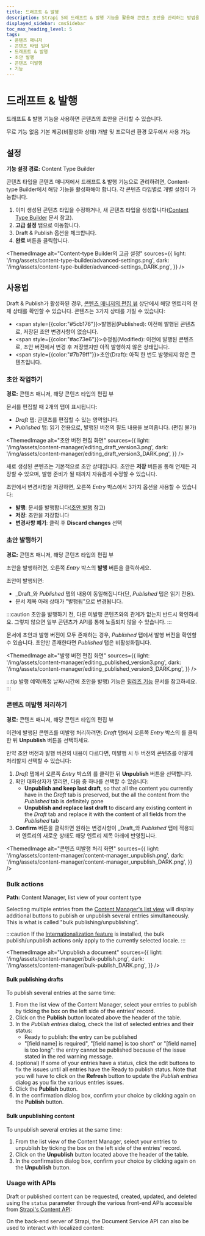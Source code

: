 ```yaml
---
title: 드래프트 & 발행
description: Strapi 5의 드래프트 & 발행 기능을 활용해 콘텐츠 초안을 관리하는 방법을 알아보세요.
displayed_sidebar: cmsSidebar
toc_max_heading_level: 5
tags:
 - 콘텐츠 매니저
 - 콘텐츠 타입 빌더
 - 드래프트 & 발행
 - 초안 발행
 - 콘텐츠 미발행
 - 기능
---
```


# 드래프트 & 발행

드래프트 & 발행 기능을 사용하면 콘텐츠의 초안을 관리할 수 있습니다.

<IdentityCard>
  <IdentityCardItem icon="credit-card" title="플랜">무료 기능</IdentityCardItem>
  <IdentityCardItem icon="user" title="역할 및 권한">없음</IdentityCardItem>
  <IdentityCardItem icon="toggle-right" title="활성화">기본 제공(비활성화 상태)</IdentityCardItem>
  <IdentityCardItem icon="desktop" title="환경">개발 및 프로덕션 환경 모두에서 사용 가능</IdentityCardItem>
</IdentityCard>

<Guideflow lightId="3r3wj5lbnk" darkId="ok8y5xehxp"/>

## 설정

**기능 설정 경로:** <Icon name="layout" /> Content Type Builder

콘텐츠 타입을 콘텐츠 매니저에서 드래프트 & 발행 기능으로 관리하려면, Content-type Builder에서 해당 기능을 활성화해야 합니다. 각 콘텐츠 타입별로 개별 설정이 가능합니다.

1. 이미 생성된 콘텐츠 타입을 수정하거나, 새 콘텐츠 타입을 생성합니다([Content Type Builder](/cms/features/content-type-builder) 문서 참고).
2. **고급 설정** 탭으로 이동합니다.
3. Draft & Publish 옵션을 체크합니다.
4. **완료** 버튼을 클릭합니다.

<ThemedImage
  alt="Content-type Builder의 고급 설정"
  sources={{
    light: '/img/assets/content-type-builder/advanced-settings.png',
    dark: '/img/assets/content-type-builder/advanced-settings_DARK.png',
  }}
/>

## 사용법

Draft & Publish가 활성화된 경우, [콘텐츠 매니저의 편집 뷰](/cms/features/content-manager#overview) 상단에서 해당 엔트리의 현재 상태를 확인할 수 있습니다. 콘텐츠는 3가지 상태를 가질 수 있습니다:

- <span style={{color:"#5cb176"}}>발행됨(Published)</span>: 이전에 발행된 콘텐츠로, 저장된 초안 변경사항이 없습니다.
- <span style={{color:"#ac73e6"}}>수정됨(Modified)</span>: 이전에 발행된 콘텐츠로, 초안 버전에서 변경 후 저장했지만 아직 발행하지 않은 상태입니다.
- <span style={{color:"#7b79ff"}}>초안(Draft)</span>: 아직 한 번도 발행되지 않은 콘텐츠입니다.

### 초안 작업하기

**경로:** <Icon name="feather" /> 콘텐츠 매니저, 해당 콘텐츠 타입의 편집 뷰

문서를 편집할 때 2개의 탭이 표시됩니다:

- _Draft_ 탭: 콘텐츠를 편집할 수 있는 영역입니다.
- _Published_ 탭: 읽기 전용으로, 발행된 버전의 필드 내용을 보여줍니다. (편집 불가)

<ThemedImage
  alt="초안 버전 편집 화면"
  sources={{
    light: '/img/assets/content-manager/editing_draft_version3.png',
    dark: '/img/assets/content-manager/editing_draft_version3_DARK.png',
  }}
/>

새로 생성된 콘텐츠는 기본적으로 초안 상태입니다. 초안은 **저장** 버튼을 통해 언제든 저장할 수 있으며, 발행 준비가 될 때까지 자유롭게 수정할 수 있습니다.

초안에서 변경사항을 저장하면, 오른쪽 _Entry_ 박스에서 3가지 옵션을 사용할 수 있습니다:
- **발행**: 문서를 발행합니다([초안 발행](#publishing-a-draft) 참고)
- **저장**: 초안을 저장합니다
- **변경사항 폐기**: <Icon name="dots-three-outline" /> 클릭 후 <Icon name="x-circle" /> **Discard changes** 선택

### 초안 발행하기

**경로:** <Icon name="feather" /> 콘텐츠 매니저, 해당 콘텐츠 타입의 편집 뷰

초안을 발행하려면, 오른쪽 _Entry_ 박스의 **발행** 버튼을 클릭하세요.

초안이 발행되면:
- _Draft_와 _Published_ 탭의 내용이 동일해집니다(단, _Published_ 탭은 읽기 전용).
- 문서 제목 아래 상태가 "발행됨"으로 변경됩니다.

:::caution
초안을 발행하기 전, 다른 미발행 콘텐츠와의 관계가 없는지 반드시 확인하세요. 그렇지 않으면 일부 콘텐츠가 API를 통해 노출되지 않을 수 있습니다.
:::

문서에 초안과 발행 버전이 모두 존재하는 경우, _Published_ 탭에서 발행 버전을 확인할 수 있습니다. 초안만 존재한다면 _Published_ 탭은 비활성화됩니다.

<ThemedImage
  alt="발행 버전 편집 화면"
  sources={{
    light: '/img/assets/content-manager/editing_published_version3.png',
    dark: '/img/assets/content-manager/editing_published_version3_DARK.png',
  }}
/>

:::tip
발행 예약(특정 날짜/시간에 초안을 발행) 기능은 [릴리즈 기능](/cms/features/releases) 문서를 참고하세요.
:::

### 콘텐츠 미발행 처리하기

**경로:** <Icon name="feather" /> 콘텐츠 매니저, 해당 콘텐츠 타입의 편집 뷰

이전에 발행된 콘텐츠를 미발행 처리하려면: _Draft_ 탭에서 오른쪽 _Entry_ 박스의 <Icon name="dots-three-outline" />를 클릭한 뒤 **Unpublish** 버튼을 선택하세요.

만약 초안 버전과 발행 버전의 내용이 다르다면, 미발행 시 두 버전의 콘텐츠를 어떻게 처리할지 선택할 수 있습니다:

1. _Draft_ 탭에서 오른쪽 _Entry_ 박스의 <Icon name="dots-three-outline" />를 클릭한 뒤 **Unpublish** 버튼을 선택합니다.
2. 확인 대화상자가 열리면, 다음 중 하나를 선택할 수 있습니다:
    - **Unpublish and keep last draft**, so that all the content you currently have in the _Draft_ tab is preserved, but the all the content from the _Published_ tab is definitely gone
    - **Unpublish and replace last draft** to discard any existing content in the _Draft_ tab and replace it with the content of all fields from the _Published_ tab
3. **Confirm** 버튼을 클릭하면 원하는 변경사항이 _Draft_와 _Published_ 탭에 적용되며 엔트리의 새로운 상태도 해당 엔트리 제목 아래에 반영됩니다.

<ThemedImage
  alt="콘텐츠 미발행 처리 화면"
  sources={{
    light: '/img/assets/content-manager/content-manager_unpublish.png',
    dark: '/img/assets/content-manager/content-manager_unpublish_DARK.png',
  }}
/>

### Bulk actions

**Path:** <Icon name="feather" /> Content Manager, list view of your content type

Selecting multiple entries from the [Content Manager's list view](/cms/features/content-manager#overview) will display additional buttons to publish or unpublish several entries simultaneously. This is what is called "bulk publishing/unpublishing".

:::caution
If the [Internationalization feature](/cms/features/internationalization) is installed, the bulk publish/unpublish actions only apply to the currently selected locale.
:::

<ThemedImage
  alt="Unpublish a document"
  sources={{
    light: '/img/assets/content-manager/bulk-publish.png',
    dark: '/img/assets/content-manager/bulk-publish_DARK.png',
  }}
/>

#### Bulk publishing drafts

To publish several entries at the same time:

1. From the list view of the Content Manager, select your entries to publish by ticking the box on the left side of the entries' record.
2. Click on the **Publish** button located above the header of the table.
3. In the _Publish entries_ dialog, check the list of selected entries and their status:
   - <Icon name="check-circle" color="rgb(58,115,66)"/> Ready to publish: the entry can be published
   - <Icon name="x-circle" color="rgb(190,51,33)" /> "[field name] is required", "[field name] is too short" or "[field name] is too long": the entry cannot be published because of the issue stated in the red warning message.
4. (optional) If some of your entries have a <Icon name="x-circle" color="rgb(190,51,33)" /> status, click the <Icon name="pencil-simple" /> edit buttons to fix the issues until all entries have the <Icon name="check-circle" color="rgb(58,115,66)"/> Ready to publish status. Note that you will have to click on the **Refresh** button to update the _Publish entries_ dialog as you fix the various entries issues.
5. Click the **Publish** button.
6. In the confirmation dialog box, confirm your choice by clicking again on the **Publish** button.

#### Bulk unpublishing content

To unpublish several entries at the same time:

1. From the list view of the Content Manager, select your entries to unpublish by ticking the box on the left side of the entries' record.
2. Click on the **Unpublish** button located above the header of the table.
3. In the confirmation dialog box, confirm your choice by clicking again on the **Unpublish** button.

### Usage with APIs

Draft or published content can be requested, created, updated, and deleted using the `status` parameter through the various front-end APIs accessible from [Strapi's Content API](/cms/api/content-api):

<CustomDocCardsWrapper>
<CustomDocCard icon="cube" title="REST API" description="Learn how to use the status parameter with the REST API." link="/cms/api/rest/status"/>
<CustomDocCard icon="cube" title="GraphQL API" description="Learn how to use the status parameter with GraphQL API." link="/cms/api/graphql#status"/>
</CustomDocCardsWrapper>

On the back-end server of Strapi, the Document Service API can also be used to interact with localized content:

<CustomDocCardsWrapper>
<CustomDocCard icon="cube" title="Document Service API" description="Learn how to use the status parameter with the Document Service API." link="/cms/api/document-service/status"/>
</CustomDocCardsWrapper>

